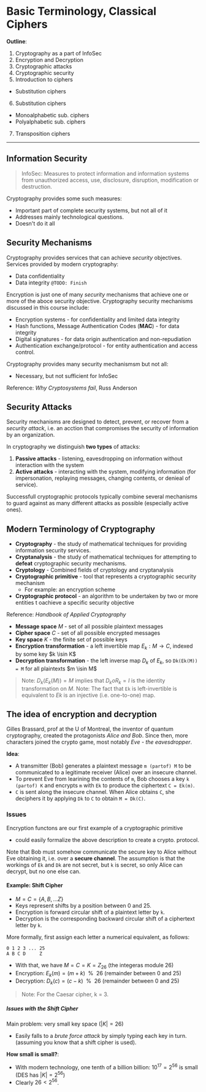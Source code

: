 # Basic Terminology, Classical Ciphers

**Outline**:
1. Cryptography as a part of InfoSec
2. Encryption and Decryption
3. Cryptographic attacks
4. Cryptographic security
5. Introduction to ciphers
  - Substitution ciphers
6. Substitution ciphers
  - Monoalphabetic sub. ciphers
  - Polyalphabetic sub. ciphers
7. Transposition ciphers

---

## Information Security
> InfoSec: Measures to protect information and information systems from unauthorized access, use, disclosure, disruption, modification or destruction.

Cryptography provides some such measures:
* Important part of complete security systems, but not all of it
* Addresses mainly technological questions.
* Doesn't do it all

## Security Mechanisms
Cryptography provides services that can achieve *security* objectives.
Services provided by modern cryptography:
* Data confidentiality
* Data integrity
`@TODO: Finish`

Encryption is just one of many *security* mechanisms that achieve one or more of the aboce security objective.
Cryptography security mechanisms discussed in this course include:
* Encryption systems - for confidentiality and limited data integrity
* Hash functions, Message Authentication Codes (**MAC**) - for data integrity
* Digital signatures - for data origin authentication and non-repudiation
* Authentication exchange/protocol - for entity authentication and access control.

Cryptography provides many security mechanismsm but not all:
* Necessary, but not sufficient for InfoSec

Reference: *Why Cryptosystems fail*, Russ Anderson

## Security Attacks
Security mechanisms are designed to detect, prevent, or recover from a *security attack*, i.e. an acction that compromises the security of information by an organization.

In cryptography we distinguish **two types** of attacks:
1. **Passive attacks** - listening, eavesdropping on information without interaction with the system
2. **Active attacks** - interacting with the system, modifying information (for impersonation, replaying messages, changing contents, or denieal of service).

Successfull cryptographic protocols typically combine several mechanisms to guard against as many different attacks as possible (especially active ones).

## Modern Terminology of Cryptography
* **Cryptography** - the study of mathematical techniques for providing information security services.
* **Cryptanalysis** - the study of mathematical techniques for attempting to **defeat** cryptographic security mechanisms.
* **Cryptology** - Combined fields of cryptology and cryptanalysis
* **Cryptographic primitive** - tool that represents a cryptographic security mechanism
  - For example: an encryption scheme
* **Cryptographic protocol** - an algorithm to be undertaken by two or more entities t oachieve a specific security objective

Reference: *Handbook of Applied Cryptography*

* **Message space** *M* - set of all possible plaintext messages
* **Cipher space** *C* - set of all possible encrypted messages
* **Key space** *K* - the finite set of possible keys
* **Encryption transformation** - a left invertible map $`E_k: M \to C`$, indexed by some key $`k \isin K`$
* **Decryption transformation** - the left inverse map $`D_k`$ of $`E_k`$, so `Dk(Ek(M)) = M` for all plaintexts $`m \isin M`$

> Note: $`D_{k}(E_{k}(M)) = M`$ implies that $`D_k o R_k = I`$ is the identity transformation on *M*.
> Note: The fact that `Ek` is left-invertible is equivalent to $`Ek`$ is an injective (i.e. one-to-one) map.

## The idea of encryption and decryption
Gilles Brassard, prof at the U of Montreal, the inventor of quantum cryptography, created the protagonists *Alice and Bob*. Since then, more characters joined the crypto game, most notably *Eve - the eavesdropper*.

**Idea**:
* A transmitter (Bob) generates a plaintext message `m (partof) M` to be communicated to a legitimate receiver (Alice) over an insecure channel.
* To prevent Eve from learining the contents of `m`, Bob chooses a key `k (partof) K` and encrypts `m` with `Ek` to produce the ciphertext `C = Ek(m)`.
* `C` is sent along the insecure channel. When Alice obtains `C`, she deciphers it by applying `Dk` to `C` to obtain `M = Dk(C)`.

### Issues
Encryption functons are our first example of a cryptographic primitive
* could easily formalize the above description to create a crypto. protocol.

Note that Bob must somehow communicate the secure key to Alice without Eve obtaining it, i.e. over a **secure channel**. The assumption is that the workings of `Ek` and `Dk` are not secret, but `k` is secret, so only Alice can decrypt, but no one else can.

#### Example: Shift Cipher
* $`M = C = \{A, B, ... Z\}`$
* Keys represent shifts by a position between 0 and 25.
* Encryption is forward circular shift of a plaintext letter by `k`.
* Decryption is the corresponding backward circular shift of a ciphertext letter by `k`.

More formally, first assign each letter a numerical equivalent, as follows:
```
0 1 2 3 ... 25
A B C D     Z
```
- With that, we have $`M = C = K = Z_{26}`$ (the integeras module 26)
- Encryption: $`E_k(m) = (m + k)\enspace \% \enspace 26`$ (remainder between 0 and 25)
- Decryption: $`D_k(c) = (c - k)\enspace \% \enspace 26`$ (remainder between 0 and 25)
> Note: For the Caesar cipher, k = 3.

##### Issues with the Shift Cipher
Main problem: very small key space ($`|K| = 26`$)
- Easily falls to a *brute force attack* by simply typing each key in turn. (assuming you know that a shift cipher is used).

**How small is small?**:
- With modern technology, one tenth of a billion billion: $`10^{17} = 2^{56}`$ is small (DES has $`|K| = 2^{56}`$)
- Clearly $`26 < 2^{56}`$.

